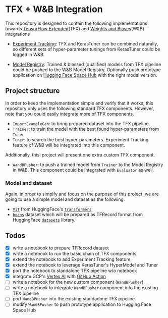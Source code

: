 # TFX + W&B Integration

This repository is designed to contain the following implementations towards [TensorFlow Extended](https://www.tensorflow.org/tfx)(TFX) and [Weights and Biases](https://wandb.ai/site)(W&B) integrations

- [Experiment Tracking](https://wandb.ai/site/experiment-tracking): TFX and KerasTuner can be combined naturally, so different sets of hyper-parameter tunings from KerasTuner could be logged in W&B. 

- [Model Registry](https://model-registry.wandb.ai/): Trained & blessed (qualified) models from TFX pipeline could be pushed to the W&B Model Registry. Optionally push prototype application on [Hugging Face Space Hub](https://huggingface.co/docs/hub/spaces-overview) with the right model version.

## Project structure

In order to keep the implementation simple and verify that it works, this repository only uses the following standard TFX components. However, note that you could easily integrate more of TFX components.

- `ImportExampleGen`: to bring prepared dataset into the TFX pipeline. 
- `Trainer`: to train the model with the best found hyper-parameters from `Tuner`
- `Tuner`: to search the best hyper-parameters. Experiment Tracking feature of W&B will be integrated into this component.

Additionally, thisi project will present one extra custom TFX component.

- `WandBPusher`: to push a trained model from `Trainer` to the Model Registry in W&B. This component could be integrated with `Evaluator` as well. 

### Model and dataset

Again, in order to simplfy and focus on the purpose of this project, we are going to use a simple model and dataset as the following.

- [`ViT`](https://huggingface.co/docs/transformers/model_doc/vit) from HuggingFace's [`transformers`](https://huggingface.co/docs/transformers/index)
- [`beans`](https://huggingface.co/datasets/beans) dataset which will be prepared as TFRecord format from HuggingFace [`datasets`](https://huggingface.co/docs/datasets/index) library.

## Todos

- [X] write a notebook to prepare TFRecord dataset
- [X] write a notebook to run the basic chain of TFX components
- [X] extend the notebook to add Experiment Tracking feature
- [X] extend the notebook to leverage KerasTuner's HyperModel and Tuner
- [X] port the notebook to standalone TFX pipeline w/o notebook
- [X] integrate GCP's [Vertex AI](https://cloud.google.com/vertex-ai) with [GitHub Action](https://github.com/features/actions)
- [ ] write a notebook for the new custom component (`WandBPusher`)
- [ ] write a notebook to integrate `WandBPusher` component into the existing TFX pipeline
- [ ] port `WandBPusher` into the existing standadone TFX pipeline
- [ ] modify `WandBPusher` to push prototype application to Hugging Face Space Hub
